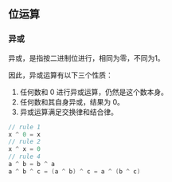 ## 位运算





### 异或

异或，是指按二进制位进行，相同为零，不同为1。

因此，异或运算有以下三个性质：

1. 任何数和 0 进行异或运算，仍然是这个数本身。
2. 任何数和其自身异或，结果为 0。
3. 异或运算满足交换律和结合律。

```go
// rule 1
x ^ 0 = x
// rule 2
x ^ x = 0
// rule 4
a ^ b = b ^ a
a ^ b ^ c = (a ^ b) ^ c = a ^ (b ^ c)
```

